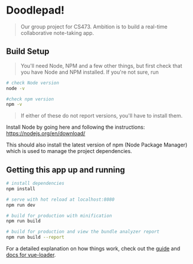 # Doodlepad!

> Our group project for CS473. Ambition is to build a real-time collaborative note-taking app. 

## Build Setup

> You'll need Node, NPM and a few other things, but first check that you have Node and NPM installed. If you're not sure, run

```bash
# check Node version
node -v

#check npm version
npm -v
```
> If either of these do not report versions, you'll have to install them. 

Install Node by going here and following the instructions: https://nodejs.org/en/download/

This should also install the latest version of npm (Node Package Manager) which is used to manage the project dependencies. 

## Getting this app up and running

``` bash
# install dependencies
npm install

# serve with hot reload at localhost:8080
npm run dev

# build for production with minification
npm run build

# build for production and view the bundle analyzer report
npm run build --report
```

For a detailed explanation on how things work, check out the [guide](http://vuejs-templates.github.io/webpack/) and [docs for vue-loader](http://vuejs.github.io/vue-loader).
